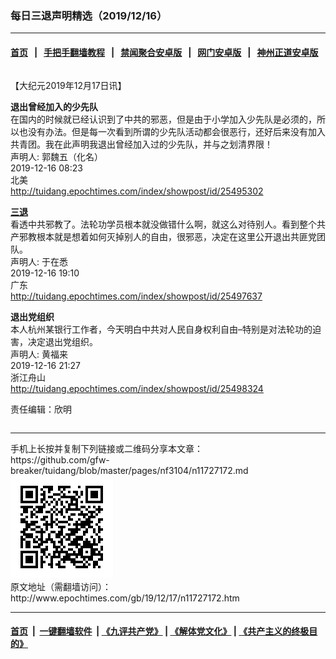 ### 每日三退声明精选（2019/12/16）
------------------------

#### [首页](https://github.com/gfw-breaker/banned-news/blob/master/README.md) &nbsp;&nbsp;|&nbsp;&nbsp; [手把手翻墙教程](https://github.com/gfw-breaker/guides/wiki) &nbsp;&nbsp;|&nbsp;&nbsp; [禁闻聚合安卓版](https://github.com/gfw-breaker/bn-android) &nbsp;&nbsp;|&nbsp;&nbsp; [网门安卓版](https://github.com/oGate2/oGate) &nbsp;&nbsp;|&nbsp;&nbsp; [神州正道安卓版](https://github.com/SzzdOgate/update) 



<div class="column" id="artbody" itemprop="articleBody">
 <!-- article content begin -->
 <p>
  【大纪元2019年12月17日讯】
 </p>
 <p>
  <strong>
   退出曾经加入的少先队
  </strong>
  <br/>
  在国内的时候就已经认识到了中共的邪恶，但是由于小学加入少先队是必须的，所以也没有办法。但是每一次看到所谓的少先队活动都会很恶行，还好后来没有加入共青团。我在此声明我退出曾经加入过的少先队，并与之划清界限！
  <br/>
  声明人: 郭魏五（化名）
  <br/>
  2019-12-16 08:23
  <br/>
  北美
  <br/>
  <a href="http://tuidang.epochtimes.com/index/showpost/id/25495302">
   http://tuidang.epochtimes.com/index/showpost/id/25495302
  </a>
 </p>
 <p>
  <strong>
   <a href="http://www.epochtimes.com/gb/tag/%E4%B8%89%E9%80%80.html">
    三退
   </a>
  </strong>
  <br/>
  看透中共邪教了。法轮功学员根本就没做错什么啊，就这么对待别人。看到整个共产邪教根本就是想着如何灭掉别人的自由，很邪恶，决定在这里公开退出共匪党团队。
  <br/>
  声明人: 于在悉
  <br/>
  2019-12-16 19:10
  <br/>
  广东
  <br/>
  <a href="http://tuidang.epochtimes.com/index/showpost/id/25497637">
   http://tuidang.epochtimes.com/index/showpost/id/25497637
  </a>
 </p>
 <p>
  <strong>
   退出党组织
  </strong>
  <br/>
  本人杭州某银行工作者，今天明白中共对人民自身权利自由–特别是对法轮功的迫害，决定退出党组织。
  <br/>
  声明人: 黄福来
  <br/>
  2019-12-16 21:27
  <br/>
  浙江舟山
  <br/>
  <a href="http://tuidang.epochtimes.com/index/showpost/id/25498324">
   http://tuidang.epochtimes.com/index/showpost/id/25498324
  </a>
 </p>
 <p>
  责任编辑：欣明
 </p>
 <!-- article content end -->
 <div id="below_article_ad">
  <div id="below_article_ad_inner">
  </div>
 </div>
</div>

<hr/>
手机上长按并复制下列链接或二维码分享本文章：<br/>
https://github.com/gfw-breaker/tuidang/blob/master/pages/nf3104/n11727172.md <br/>
<a href='https://github.com/gfw-breaker/tuidang/blob/master/pages/nf3104/n11727172.md'><img src='https://github.com/gfw-breaker/tuidang/blob/master/pages/nf3104/n11727172.md.png'/></a> <br/>
原文地址（需翻墙访问）：http://www.epochtimes.com/gb/19/12/17/n11727172.htm


------------------------
#### [首页](https://github.com/gfw-breaker/banned-news/blob/master/README.md) &nbsp;|&nbsp; [一键翻墙软件](https://github.com/gfw-breaker/nogfw/blob/master/README.md) &nbsp;| [《九评共产党》](https://github.com/gfw-breaker/9ping.md/blob/master/README.md#九评之一评共产党是什么) | [《解体党文化》](https://github.com/gfw-breaker/jtdwh.md/blob/master/README.md) | [《共产主义的终极目的》](https://github.com/gfw-breaker/gczydzjmd.md/blob/master/README.md)


<img src='http://gfw-breaker.win/tuidang/pages/nf3104/n11727172.md' width='0px' height='0px'/>